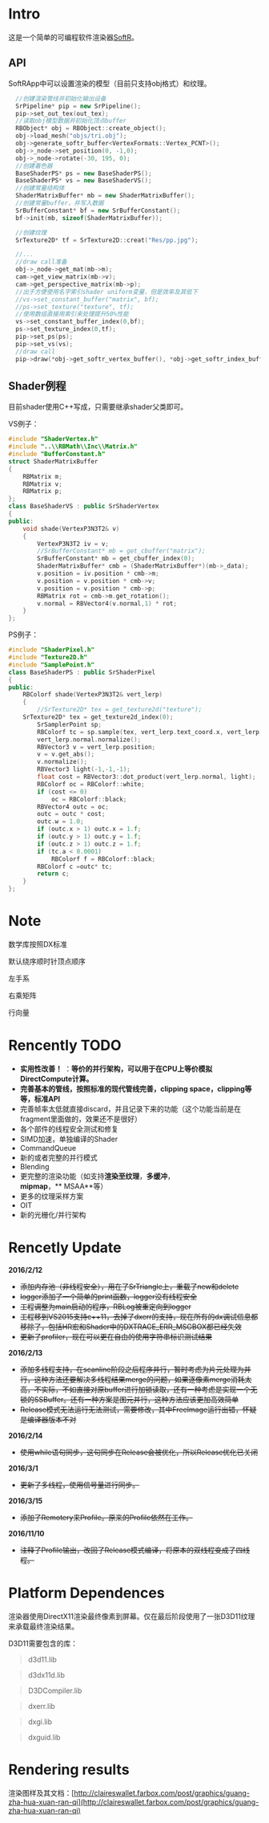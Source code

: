Intro
=======

这是一个简单的可编程软件渲染器[SoftR](http://claireswallet.farbox.com/post/graphics/guang-zha-hua-xuan-ran-qi)。

## API

SoftRApp中可以设置渲染的模型（目前只支持obj格式）和纹理。
```cpp
  //创建渲染管线并初始化输出设备
  SrPipeline* pip = new SrPipeline();
  pip->set_out_tex(out_tex);
  //读取obj模型数据并初始化顶点buffer
  RBObject* obj = RBObject::create_object();
  obj->load_mesh("objs/tri.obj");
  obj->generate_softr_buffer<VertexFormats::Vertex_PCNT>();
  obj->_node->set_position(0, -1,0);
  obj->_node->rotate(-30, 195, 0);
  //创建着色器
  BaseShaderPS* ps = new BaseShaderPS();
  BaseShaderPS* vs = new BaseShaderVS();
  //创建常量结构体
  ShaderMatrixBuffer* mb = new ShaderMatrixBuffer();
  //创建常量buffer，并写入数据
  SrBufferConstant* bf = new SrBufferConstant();
  bf->init(mb, sizeof(ShaderMatrixBuffer));

  //创建纹理
  SrTexture2D* tf = SrTexture2D::creat("Res/pp.jpg");

  //...
  //draw call准备
  obj->_node->get_mat(mb->m);
  cam->get_view_matrix(mb->v);
  cam->get_perspective_matrix(mb->p);
  //出于方便使用名字索引shader uniform变量，但是效率及其低下
  //vs->set_constant_buffer("matrix", bf);
  //ps->set_texture("texture", tf);
  //使用数组直接用索引来处理提升50%性能
  vs->set_constant_buffer_index(0,bf);
  ps->set_texture_index(0,tf);
  pip->set_ps(ps);
  pip->set_vs(vs);
  //draw call
  pip->draw(*obj->get_softr_vertex_buffer(), *obj->get_softr_index_buffer(),obj->get_index_count()/3);

```

## Shader例程

目前shader使用C++写成，只需要继承shader父类即可。

VS例子：
```cpp
#include "ShaderVertex.h"
#include "..\\RBMath\\Inc\\Matrix.h"
#include "BufferConstant.h"
struct ShaderMatrixBuffer
{
	RBMatrix m;
	RBMatrix v;
	RBMatrix p;
};
class BaseShaderVS : public SrShaderVertex
{
public:
	void shade(VertexP3N3T2& v)
	{
		VertexP3N3T2 iv = v;
		//SrBufferConstant* mb = get_cbuffer("matrix");
        SrBufferConstant* mb = get_cbuffer_index(0);
		ShaderMatrixBuffer* cmb = (ShaderMatrixBuffer*)(mb->_data);
		v.position = iv.position * cmb->m;
		v.position = v.position * cmb->v;
		v.position = v.position * cmb->p;
		RBMatrix rot = cmb->m.get_rotation();
		v.normal = RBVector4(v.normal,1) * rot;
	}
};
```
PS例子：
```cpp
#include "ShaderPixel.h"
#include "Texture2D.h"
#include "SamplePoint.h"
class BaseShaderPS : public SrShaderPixel
{
public:
	RBColorf shade(VertexP3N3T2& vert_lerp)
	{
		//SrTexture2D* tex = get_texture2d("texture");
    SrTexture2D* tex = get_texture2d_index(0);
		SrSamplerPoint sp;
		RBColorf tc = sp.sample(tex, vert_lerp.text_coord.x, vert_lerp.text_coord.y);
		vert_lerp.normal.normalize();
		RBVector3 v = vert_lerp.position;
		v = v.get_abs();
		v.normalize();
		RBVector3 light(-1,-1,-1);
		float cost = RBVector3::dot_product(vert_lerp.normal, light);
		RBColorf oc = RBColorf::white;
		if (cost <= 0)
			oc = RBColorf::black;
		RBVector4 outc = oc;
		outc = outc * cost;
		outc.w = 1.0;
		if (outc.x > 1) outc.x = 1.f;
		if (outc.y > 1) outc.y = 1.f;
		if (outc.z > 1) outc.z = 1.f;
		if (tc.a < 0.0001)
			RBColorf f = RBColorf::black;
		RBColorf c =outc* tc;
		return c;
	}
};
```

Note
=======

数学库按照DX标准

默认绕序顺时针顶点顺序

左手系

右乘矩阵

行向量



Rencently TODO
=========

-	**实用性改善！** ：**等价的并行架构，可以用于在CPU上等价模拟DirectCompute计算。**
-   **完善基本的管线，按照标准的现代管线完善，clipping space，clipping等等，标准API**
-   完善帧率太低就直接discard，并且记录下来的功能（这个功能当前是在fragment里面做的，效果还不是很好）
-   各个部件的线程安全测试和修复
-   SIMD加速，单独编译的Shader
-   CommandQueue
-   新的或者完整的并行模式
-   Blending
-   更完整的渲染功能（如支持**渲染至纹理**，**多缓冲**，**mipmap**，**
MSAA**等）
-   更多的纹理采样方案
-   OIT
-   新的光栅化/并行架构

Rencetly Update
=========
**2016/2/12**
-	~~添加内存池（非线程安全），用在了SrTriangle上，重载了new和delete~~
-	~~logger添加了一个简单的print函数，logger没有线程安全~~
-	~~工程调整为main启动的程序，RBLog被重定向到logger~~
-	~~工程移到VS2015支持c++11，去掉了dxerr的支持，现在所有的dx调试信息都移除了，包括HR宏和Shader中的DXTRACE_ERR_MSGBOX都已经失效~~
-	~~更新了profiler，现在可以更在自由的使用字符串标识测试结果~~

**2016/2/13**
-	~~添加多线程支持，在scanline阶段之后程序并行，暂时考虑为片元处理为并行，这种方法还要解决多线程结果merge的问题，如果逐像素merge消耗太高，不实际，不如直接对原buffer进行加锁读取，还有一种考虑是实现一个无锁的SSBuffer。还有一种方案是图元并行，这种方法应该更加高效简单~~
-	~~Release模式无法运行无法测试，需要修改，其中FreeImage运行出错，怀疑是编译器版本不对~~

**2016/2/14**
-	~~使用while语句同步，这句同步在Release会被优化，所以Release优化已关闭~~

**2016/3/1**
-	~~更新了多线程，使用信号量进行同步。~~

**2016/3/15**
-	~~添加了Remotery来Profile。原来的Profile依然在工作。~~

**2016/11/10**
-	~~注释了Profile输出，改回了Release模式编译，将原本的双线程变成了四线程。~~


Platform Dependences
========

渲染器使用DirectX11渲染最终像素到屏幕。仅在最后阶段使用了一张D3D11纹理来承载最终渲染结果。

D3D11需要包含的库：

>d3d11.lib

>d3dx11d.lib

>D3DCompiler.lib

>dxerr.lib

>dxgi.lib

>dxguid.lib


Rendering results
========

渲染图样及其文档：[http://claireswallet.farbox.com/post/graphics/guang-zha-hua-xuan-ran-qi](http://claireswallet.farbox.com/post/graphics/guang-zha-hua-xuan-ran-qi)
